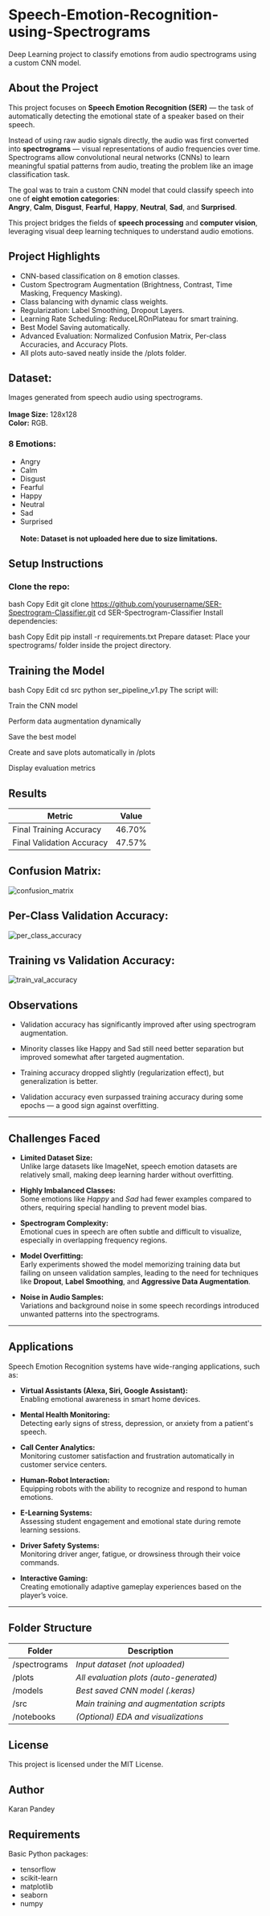 # **Speech-Emotion-Recognition-using-Spectrograms**
Deep Learning project to classify emotions from audio spectrograms using a custom CNN model.

## About the Project

This project focuses on **Speech Emotion Recognition (SER)** — the task of automatically detecting the emotional state of a speaker based on their speech.

Instead of using raw audio signals directly, the audio was first converted into **spectrograms** — visual representations of audio frequencies over time.  
Spectrograms allow convolutional neural networks (CNNs) to learn meaningful spatial patterns from audio, treating the problem like an image classification task.

The goal was to train a custom CNN model that could classify speech into one of **eight emotion categories**:  
**Angry**, **Calm**, **Disgust**, **Fearful**, **Happy**, **Neutral**, **Sad**, and **Surprised**.

This project bridges the fields of **speech processing** and **computer vision**, leveraging visual deep learning techniques to understand audio emotions.

## Project Highlights
- CNN-based classification on 8 emotion classes.
- Custom Spectrogram Augmentation (Brightness, Contrast, Time Masking, Frequency Masking).
- Class balancing with dynamic class weights.
- Regularization: Label Smoothing, Dropout Layers.
- Learning Rate Scheduling: ReduceLROnPlateau for smart training.
- Best Model Saving automatically.
- Advanced Evaluation: Normalized Confusion Matrix, Per-class Accuracies, and Accuracy Plots.
- All plots auto-saved neatly inside the /plots folder.

## Dataset:
Images generated from speech audio using spectrograms.<br>
<br>**Image Size:** 128x128<br>
**Color:** RGB.<br>
### 8 Emotions:<br>
- Angry
- Calm
- Disgust
- Fearful
- Happy
- Neutral
- Sad
- Surprised<br> 
<br>**Note: Dataset is not uploaded here due to size limitations.**


## Setup Instructions
### Clone the repo:

bash
Copy
Edit
git clone https://github.com/yourusername/SER-Spectrogram-Classifier.git
cd SER-Spectrogram-Classifier
Install dependencies:

bash
Copy
Edit
pip install -r requirements.txt
Prepare dataset: Place your spectrograms/ folder inside the project directory.

## Training the Model
bash
Copy
Edit
cd src
python ser_pipeline_v1.py
The script will:

Train the CNN model

Perform data augmentation dynamically

Save the best model

Create and save plots automatically in /plots

Display evaluation metrics

## Results
| Metric  | Value |
| ------------- | ------------- |
| Final Training Accuracy  | 46.70%  |
| Final Validation Accuracy  | 47.57%  |
	
## Confusion Matrix:

![confusion_matrix](https://github.com/user-attachments/assets/0a17db6f-1d00-401b-a224-1973b129cf32)


## Per-Class Validation Accuracy:

![per_class_accuracy](https://github.com/user-attachments/assets/f002f9b6-1976-4ef5-90b0-5340cb4c323d)


## Training vs Validation Accuracy:

![train_val_accuracy](https://github.com/user-attachments/assets/ee34394b-7a03-4b07-b9f7-c7cb3409310a)


## Observations
- Validation accuracy has significantly improved after using spectrogram augmentation.

- Minority classes like Happy and Sad still need better separation but improved somewhat after targeted augmentation.

- Training accuracy dropped slightly (regularization effect), but generalization is better.

- Validation accuracy even surpassed training accuracy during some epochs — a good sign against overfitting.

---

## Challenges Faced

- **Limited Dataset Size:**  
  Unlike large datasets like ImageNet, speech emotion datasets are relatively small, making deep learning harder without overfitting.

- **Highly Imbalanced Classes:**  
  Some emotions like *Happy* and *Sad* had fewer examples compared to others, requiring special handling to prevent model bias.

- **Spectrogram Complexity:**  
  Emotional cues in speech are often subtle and difficult to visualize, especially in overlapping frequency regions.

- **Model Overfitting:**  
  Early experiments showed the model memorizing training data but failing on unseen validation samples, leading to the need for techniques like **Dropout**, **Label Smoothing**, and **Aggressive Data Augmentation**.

- **Noise in Audio Samples:**  
  Variations and background noise in some speech recordings introduced unwanted patterns into the spectrograms.

---

## Applications

Speech Emotion Recognition systems have wide-ranging applications, such as:

- **Virtual Assistants (Alexa, Siri, Google Assistant):**  
  Enabling emotional awareness in smart home devices.

- **Mental Health Monitoring:**  
  Detecting early signs of stress, depression, or anxiety from a patient's speech.

- **Call Center Analytics:**  
  Monitoring customer satisfaction and frustration automatically in customer service centers.

- **Human-Robot Interaction:**  
  Equipping robots with the ability to recognize and respond to human emotions.

- **E-Learning Systems:**  
  Assessing student engagement and emotional state during remote learning sessions.

- **Driver Safety Systems:**  
  Monitoring driver anger, fatigue, or drowsiness through their voice commands.

- **Interactive Gaming:**  
  Creating emotionally adaptive gameplay experiences based on the player’s voice.

---

## Folder Structure

| Folder  | Description |
| ------------- | ------------- |
| /spectrograms  | _Input dataset (not uploaded)_  |
| /plots  | _All evaluation plots (auto-generated)_  |
| /models	| _Best saved CNN model (.keras)_ |
| /src | _Main training and augmentation scripts_ |
| /notebooks | _(Optional) EDA and visualizations_ |

## License
This project is licensed under the MIT License.

## Author
Karan Pandey

## Requirements
Basic Python packages:<br>
- tensorflow
- scikit-learn
- matplotlib
- seaborn
- numpy
